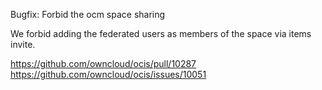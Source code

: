 Bugfix: Forbid the ocm space sharing

We forbid adding the federated users as members of the space via items invite.

https://github.com/owncloud/ocis/pull/10287
https://github.com/owncloud/ocis/issues/10051
